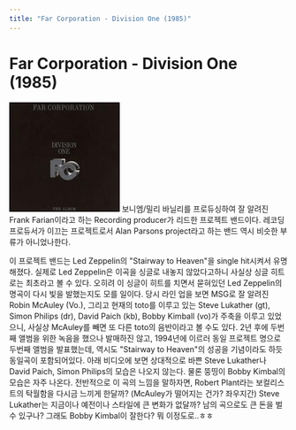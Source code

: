```yaml
---
title: "Far Corporation - Division One (1985)"
---
```

# Far Corporation - Division One (1985)

![image](/assets/images/b8ce1baccda074ea7c67677beaaef2bb.jpg)
보니엠/밀리 바닐리를 프로듀싱하여 잘 알려진 Frank Farian이라고 하는 Recording producer가 리드한 프로젝트 밴드이다. 레코딩 프로듀서가 이끄는 프로젝트로서 Alan Parsons project라고 하는 밴드 역시 비슷한 부류가 아니었나한다.

이 프로젝트 밴드는 Led Zeppelin의 "Stairway to Heaven"을 single hit시켜서 유명해졌다. 실제로 Led Zeppelin은 이곡을 싱글로 내놓지 않았다고하니 사실상 싱글 히트로는 최초라고 볼 수 있다. 오히려 이 싱글이 히트를 치면서 묻혀있던 Led Zeppelin의 명곡이 다시 빛을 발했는지도 모를 일이다.
당시 라인 업을 보면 MSG로 잘 알려진 Robin McAuley (Vo.), 그리고 현재의 toto를 이루고 있는 Steve Lukather (gt), Simon Philips (dr), David Paich (kb), Bobby Kimball (vo)가 주축을 이루고 있었으니, 사실상 McAuley를 빼면 또 다른 toto의 음반이라고 볼 수도 있다. 
2년 후에 두번째 앨범을 위한 녹음을 했으나 발매하진 않고, 1994년에 이르러 동일 프로젝트 명으로 두번째 앨범을 발표했는데, 역시도 "Stairway to Heaven"의 성공을 기념이라도 하듯 동일곡이 포함되어있다. 
아래 비디오에 보면 상대적으로 바쁜 Steve Lukather나 David Paich, Simon Philips의 모습은 나오지 않는다. 물론 뚱띵이 Bobby Kimbal의 모습은 자주 나온다. 전반적으로 이 곡의 느낌을 말하자면, Robert Plant라는 보컬리스트의 탁월함을 다시금 느끼게 한달까? (McAuley가 떨어지는 건가? 좌우지간) Steve Lukather는 지금이나 예전이나 스타일에 큰 변화가 없달까? 남의 곡으로도 큰 돈을 벌 수 있구나? 그래도 Bobby Kimbal이 잘한다? 뭐 이정도로..ㅎㅎ




